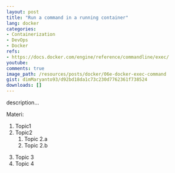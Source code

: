 ```yaml
---
layout: post
title: "Run a command in a running container"
lang: docker
categories:
- Containerization
- DevOps
- Docker
refs: 
- https://docs.docker.com/engine/reference/commandline/exec/
youtube: 
comments: true
image_path: /resources/posts/docker/06e-docker-exec-command
gist: dimMaryanto93/d92bd18da1c73c230d7762361f738524
downloads: []
---
```



description...

Materi: 

1. Topic1
2. Topic2
    1. Topic 2.a
    2. Topic 2.b
<!--more-->
3. Topic 3
4. Topic 4